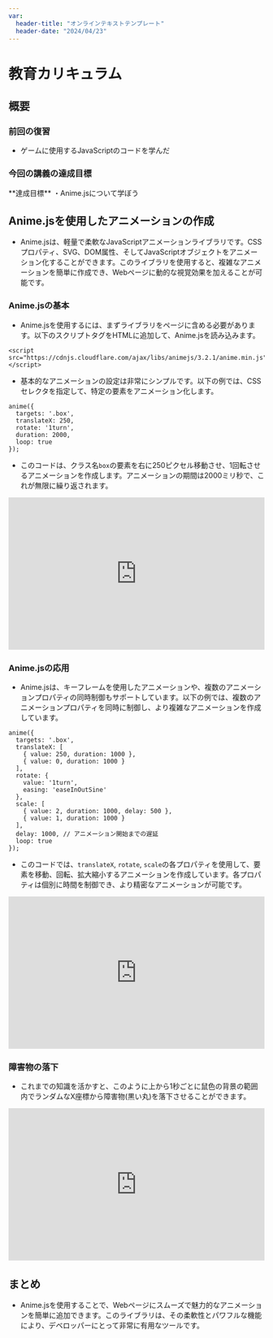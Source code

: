 ```yaml
---
var:
  header-title: "オンラインテキストテンプレート"
  header-date: "2024/04/23"
---
```


# 教育カリキュラム

## 概要

### 前回の復習

- ゲームに使用するJavaScriptのコードを学んだ

### 今回の講義の達成目標

<div class="note type-intro">
**達成目標**
・Anime.jsについて学ぼう
</div>

## Anime.jsを使用したアニメーションの作成

- Anime.jsは、軽量で柔軟なJavaScriptアニメーションライブラリです。CSSプロパティ、SVG、DOM属性、そしてJavaScriptオブジェクトをアニメーション化することができます。このライブラリを使用すると、複雑なアニメーションを簡単に作成でき、Webページに動的な視覚効果を加えることが可能です。

### Anime.jsの基本

- Anime.jsを使用するには、まずライブラリをページに含める必要があります。以下のスクリプトタグをHTMLに追加して、Anime.jsを読み込みます。

```html{.numberLines caption="index.html"}
<script src="https://cdnjs.cloudflare.com/ajax/libs/animejs/3.2.1/anime.min.js"></script>
```

- 基本的なアニメーションの設定は非常にシンプルです。以下の例では、CSSセレクタを指定して、特定の要素をアニメーション化します。

```javascript{.numberLines caption="main.js"}
anime({
  targets: '.box',
  translateX: 250,
  rotate: '1turn',
  duration: 2000,
  loop: true
});
```

- このコードは、クラス名`box`の要素を右に250ピクセル移動させ、1回転させるアニメーションを作成します。アニメーションの期間は2000ミリ秒で、これが無限に繰り返されます。

<iframe height="300" style="width: 100%;" scrolling="no" title="anime1" src="https://codepen.io/YasaiRa-men/embed/dyBjJKV?default-tab=html%2Cresult&editable=true" frameborder="no" loading="lazy" allowtransparency="true" allowfullscreen="true">
  See the Pen <a href="https://codepen.io/YasaiRa-men/pen/dyBjJKV">
  anime1</a> by バナナフライ (<a href="https://codepen.io/YasaiRa-men">@YasaiRa-men</a>)
  on <a href="https://codepen.io">CodePen</a>.
</iframe>

### Anime.jsの応用

- Anime.jsは、キーフレームを使用したアニメーションや、複数のアニメーションプロパティの同時制御もサポートしています。以下の例では、複数のアニメーションプロパティを同時に制御し、より複雑なアニメーションを作成しています。

```javascript{.numberLines caption="main.js"}
anime({
  targets: '.box',
  translateX: [
    { value: 250, duration: 1000 },
    { value: 0, duration: 1000 }
  ],
  rotate: {
    value: '1turn',
    easing: 'easeInOutSine'
  },
  scale: [
    { value: 2, duration: 1000, delay: 500 },
    { value: 1, duration: 1000 }
  ],
  delay: 1000, // アニメーション開始までの遅延
  loop: true
});
```

- このコードでは、`translateX`, `rotate`, `scale`の各プロパティを使用して、要素を移動、回転、拡大縮小するアニメーションを作成しています。各プロパティは個別に時間を制御でき、より精密なアニメーションが可能です。

<iframe height="300" style="width: 100%;" scrolling="no" title="Untitled" src="https://codepen.io/YasaiRa-men/embed/ExBpopN?default-tab=html%2Cresult&editable=true" frameborder="no" loading="lazy" allowtransparency="true" allowfullscreen="true">
  See the Pen <a href="https://codepen.io/YasaiRa-men/pen/ExBpopN">
  Untitled</a> by バナナフライ (<a href="https://codepen.io/YasaiRa-men">@YasaiRa-men</a>)
  on <a href="https://codepen.io">CodePen</a>.
</iframe>

### 障害物の落下

- これまでの知識を活かすと、このように上から1秒ごとに鼠色の背景の範囲内でランダムなX座標から障害物(黒い丸)を落下させることができます。

<iframe height="300" style="width: 100%;" scrolling="no" title="Untitled" src="https://codepen.io/YasaiRa-men/embed/PoraGZd?default-tab=html%2Cresult&editable=true" frameborder="no" loading="lazy" allowtransparency="true" allowfullscreen="true">
  See the Pen <a href="https://codepen.io/YasaiRa-men/pen/PoraGZd">
  Untitled</a> by バナナフライ (<a href="https://codepen.io/YasaiRa-men">@YasaiRa-men</a>)
  on <a href="https://codepen.io">CodePen</a>.
</iframe>

## まとめ

- Anime.jsを使用することで、Webページにスムーズで魅力的なアニメーションを簡単に追加できます。このライブラリは、その柔軟性とパワフルな機能により、デベロッパーにとって非常に有用なツールです。
